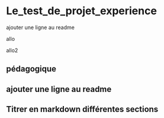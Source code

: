 # Le_test_de_projet_experience

ajouter une ligne au readme

allo

allo2 

## pédagogique

## ajouter une ligne au readme

## Titrer en markdown différentes sections
